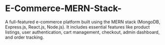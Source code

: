 # E-Commerce-MERN-Stack-
A full-featured e-commerce platform built using the MERN stack (MongoDB, Express.js, React.js, Node.js). It includes essential features like product listings, user authentication, cart management, checkout, admin dashboard, and order tracking.
